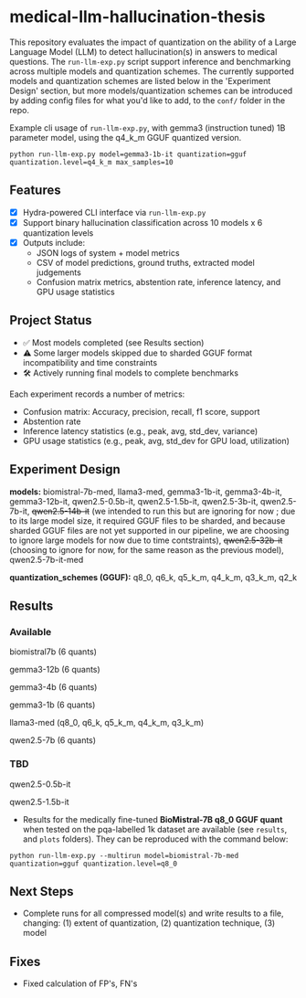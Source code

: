 # medical-llm-hallucination-thesis

This repository evaluates the impact of quantization on the ability of a Large Language Model (LLM) to detect hallucination(s) in answers to medical questions. The `run-llm-exp.py` script support inference and benchmarking across multiple models and quantization schemes. The currently supported models and quantization schemes are listed below in the 'Experiment Design' section, but more models/quantization schemes can be introduced by adding config files for what you'd like to add, to the `conf/` folder in the repo.

Example cli usage of `run-llm-exp.py`, with gemma3 (instruction tuned) 1B parameter model, using the q4_k_m GGUF quantized version.
```
python run-llm-exp.py model=gemma3-1b-it quantization=gguf quantization.level=q4_k_m max_samples=10
```

## Features
- [x] Hydra-powered CLI interface via `run-llm-exp.py`
- [x] Support binary hallucination classification across 10 models x 6 quantization levels
- [x] Outputs include:
  - JSON logs of system + model metrics
  - CSV of model predictions, ground truths, extracted model judgements
  - Confusion matrix metrics, abstention rate, inference latency, and GPU usage statistics

## Project Status

- ✅ Most models completed (see Results section)
- ⚠️ Some larger models skipped due to sharded GGUF format incompatibility and time constraints
- 🛠️ Actively running final models to complete benchmarks

Each experiment records a number of metrics: 
* Confusion matrix: Accuracy, precision, recall, f1 score, support
* Abstention rate
* Inference latency statistics (e.g., peak, avg, std_dev, variance)
* GPU usage statistics (e.g., peak, avg, std_dev for GPU load, utilization)

## Experiment Design
**models:** biomistral-7b-med, llama3-med, gemma3-1b-it, gemma3-4b-it, gemma3-12b-it, qwen2.5-0.5b-it, qwen2.5-1.5b-it, qwen2.5-3b-it, qwen2.5-7b-it, ~~qwen2.5-14b-it~~ (we intended to run this but are ignoring for now ; due to its large model size, it required GGUF files to be sharded, and because sharded GGUF files are not yet supported in our pipeline, we are choosing to ignore large models for now due to time contstraints), ~~qwen2.5-32b-it~~ (choosing to ignore for now, for the same reason as the previous model), qwen2.5-7b-it-med

**quantization_schemes (GGUF):** q8_0, q6_k, q5_k_m, q4_k_m, q3_k_m, q2_k

## Results
### Available
biomistral7b (6 quants)

gemma3-12b (6 quants)

gemma3-4b (6 quants)

gemma3-1b (6 quants)

llama3-med (q8_0, q6_k, q5_k_m, q4_k_m, q3_k_m)

qwen2.5-7b (6 quants)
### TBD
qwen2.5-0.5b-it

qwen2.5-1.5b-it

* Results for the medically fine-tuned **BioMistral-7B q8_0 GGUF quant** when tested on the pqa-labelled 1k dataset are available (see `results`, and `plots` folders). They can be reproduced with the command below:

```python run-llm-exp.py --multirun model=biomistral-7b-med quantization=gguf quantization.level=q8_0```

## Next Steps
* Complete runs for all compressed model(s) and write results to a file, changing: (1) extent of quantization, (2) quantization technique, (3) model

## Fixes
* Fixed calculation of FP's, FN's
